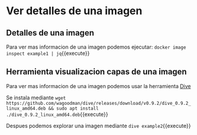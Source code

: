 
# Ver detalles de una imagen

## Detalles de una imagen
Para ver mas informacion de una imagen podemos ejecutar: ``docker image inspect example1 | jq``{{execute}}

## Herramienta visualizacion capas de una imagen
Para ver mas informacion de una imagen podemos usar la herramienta [Dive](https://github.com/wagoodman/dive)

Se instala mediante ``wget https://github.com/wagoodman/dive/releases/download/v0.9.2/dive_0.9.2_linux_amd64.deb && sudo apt install ./dive_0.9.2_linux_amd64.deb``{{execute}}

Despues podemos explorar una imagen mediante ``dive example2``{{execute}}